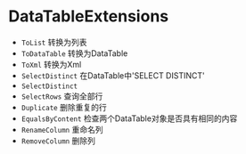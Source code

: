 # DataTableExtensions
- <code>ToList</code> 转换为列表
- <code>ToDataTable</code> 转换为DataTable
- <code>ToXml</code> 转换为Xml
- <code>SelectDistinct</code> 在DataTable中'SELECT DISTINCT'
- <code>SelectDistinct</code> 
- <code>SelectRows</code> 查询全部行
- <code>Duplicate</code> 删除重复的行
- <code>EqualsByContent</code> 检查两个DataTable对象是否具有相同的内容
- <code>RenameColumn</code> 重命名列
- <code>RemoveColumn</code> 删除列